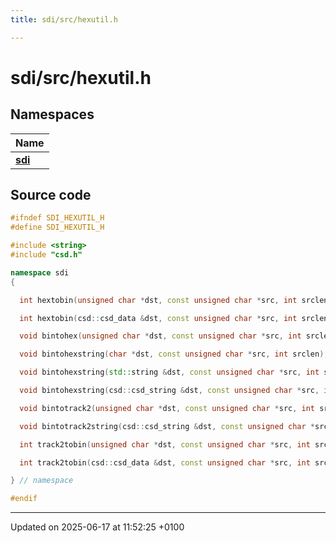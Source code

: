 ```yaml
---
title: sdi/src/hexutil.h

---
```


# sdi/src/hexutil.h



## Namespaces

| Name           |
| -------------- |
| **[sdi](namespacesdi.md)**  |




## Source code

```cpp
#ifndef SDI_HEXUTIL_H
#define SDI_HEXUTIL_H

#include <string>
#include "csd.h"

namespace sdi
{

  int hextobin(unsigned char *dst, const unsigned char *src, int srclen);

  int hextobin(csd::csd_data &dst, const unsigned char *src, int srclen);

  void bintohex(unsigned char *dst, const unsigned char *src, int srclen);

  void bintohexstring(char *dst, const unsigned char *src, int srclen);

  void bintohexstring(std::string &dst, const unsigned char *src, int srclen);

  void bintohexstring(csd::csd_string &dst, const unsigned char *src, int srclen);

  void bintotrack2(unsigned char *dst, const unsigned char *src, int srclen);

  void bintotrack2string(csd::csd_string &dst, const unsigned char *src, int srclen);

  int track2tobin(unsigned char *dst, const unsigned char *src, int srclen);

  int track2tobin(csd::csd_data &dst, const unsigned char *src, int srclen);

} // namespace

#endif
```


-------------------------------

Updated on 2025-06-17 at 11:52:25 +0100
